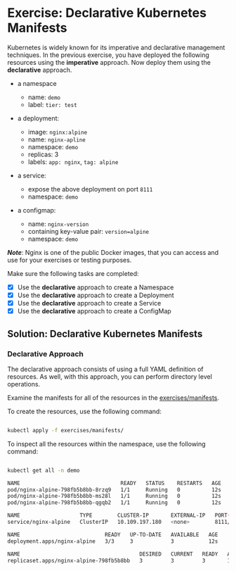 # Exercise: Declarative Kubernetes Manifests

Kubernetes is widely known for its imperative and declarative management techniques. In the previous exercise, you have deployed the following resources using the **imperative** approach. Now deploy them using the **declarative** approach.

* a namespace
  * name: `demo`
  * label: `tier: test`

* a deployment:
  * image: `nginx:alpine`
  * name: `nginx-apline`
  * namespace: `demo`
  * replicas: 3
  * labels: `app: nginx`, `tag: alpine`

* a service:
  * expose the above deployment on port `8111`
  * namespace: `demo`

* a configmap:
  * name: `nginx-version`
  * containing key-value pair: `version=alpine`
  * namespace: `demo`

_**Note**_: Nginx is one of the public Docker images, that you can access and use for your exercises or testing purposes.

Make sure the following tasks are completed:

* [x] Use the **declarative** approach to create a Namespace
* [x] Use the **declarative** approach to create a Deployment
* [x] Use the **declarative** approach to create a Service
* [x] Use the **declarative** approach to create a ConfigMap

## Solution: Declarative Kubernetes Manifests

### Declarative Approach

The declarative approach consists of using a full YAML definition of resources. As well, with this approach, you can perform directory level operations.

Examine the manifests for all of the resources in the [exercises/manifests](https://github.com/udacity/nd064_course_1/tree/main/exercises/manifests).

To create the resources, use the following command:

``` bash

kubectl apply -f exercises/manifests/
```

To inspect all the resources within the namespace, use the following command:

``` bash

kubectl get all -n demo

NAME                                READY   STATUS    RESTARTS   AGE
pod/nginx-alpine-798fb5b8bb-8rzq9   1/1     Running   0          12s
pod/nginx-alpine-798fb5b8bb-ms28l   1/1     Running   0          12s
pod/nginx-alpine-798fb5b8bb-qgqb2   1/1     Running   0          12s

NAME                   TYPE        CLUSTER-IP       EXTERNAL-IP   PORT(S)    AGE
service/nginx-alpine   ClusterIP   10.109.197.180   <none>        8111/TCP   18s

NAME                           READY   UP-TO-DATE   AVAILABLE   AGE
deployment.apps/nginx-alpine   3/3     3            3           12s

NAME                                      DESIRED   CURRENT   READY   AGE
replicaset.apps/nginx-alpine-798fb5b8bb   3         3         3       12s
```
